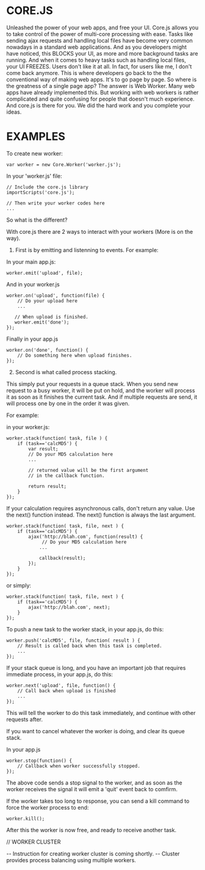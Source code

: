 CORE.JS
====================

Unleashed the power of your web apps, and free your UI. Core.js allows 
you to take control of the power of multi-core processing with ease.
Tasks like sending ajax requests and handling local files have become
very common nowadays in a standard web applications. And as you developers
might have noticed, this BLOCKS your UI, as more and more background tasks
are running. And when it comes to heavy tasks such as handling local files, 
your UI FREEZES. Users don't like it at all. In fact, for users like me, I
don't come back anymore. This is where developers go back to the the
conventional way of making web apps. It's to go page by page. So where is
the greatness of a single page app? The answer is Web Worker. Many web
apps have already implemented this. But working with web workers is rather
complicated and quite confusing for people that doesn't much experience.
And core.js is there for you. We did the hard work and you complete your
ideas.


EXAMPLES
====================

To create new worker:
    
    var worker = new Core.Worker('worker.js');

In your 'worker.js' file:
    
    // Include the core.js library
    importScripts('core.js');
    
    // Then write your worker codes here
    ...


So what is the different?

With core.js there are 2 ways to interact with your workers (More is on the way).

1. First is by emitting and listenning to events. For example:

In your main app.js:
    
    worker.emit('upload', file);

And in your worker.js
    
    worker.on('upload', function(file) {
        // Do your upload here
        ...
        
       // When upload is finished.
       worker.emit('done');
    });

Finally in your app.js
    
    worker.on('done', function() {
        // Do something here when upload finishes.
    });

2. Second is what called process stacking.

This simply put your requests in a queue stack. When you send new request to a busy
worker, it will be put on hold, and the worker will process it as soon as it finishes
the current task. And if multiple requests are send, it will process one by one in the
order it was given.

For example:
    
in your worker.js:
    
    worker.stack(function( task, file ) {
        if (task=='calcMD5') {
            var result;
            // Do your MD5 calculation here
            ...
            
            // returned value will be the first argument
            // in the callback function.
            
            return result;
        }
    });

If your calculation requires asynchronous calls, don't return any value.
Use the next() function instead. The next() function is always the last argument.
    
    worker.stack(function( task, file, next ) {
        if (task=='calcMD5') {
            ajax('http://blah.com', function(result) {
                 // Do your MD5 calculation here
                ...
                
                callback(result);
            });
        }
    });

or simply:
    
    worker.stack(function( task, file, next ) {
        if (task=='calcMD5') {
            ajax('http://blah.com', next);
        }
    });


To push a new task to the worker stack, in your app.js, do this:

    worker.push('calcMD5', file, function( result ) {
        // Result is called back when this task is completed.
        ...
    });

If your stack queue is long, and you have an important job that requires
immediate process, in your app.js, do this:
    
    worker.next('upload', file, function() {
        // Call back when upload is finished
        ...
    });

This will tell the worker to do this task immediately, and continue with other
requests after.

If you want to cancel whatever the worker is doing, and clear its queue stack.

In your app.js
    
    worker.stop(function() {
        // Callback when worker successfully stopped.
    });

The above code sends a stop signal to the worker, and as soon as the worker
receives the signal it will emit a 'quit' event back to comfirm.
    
If the worker takes too long to response, you can send a kill command to force
the worker process to end:
    
    worker.kill();

After this the worker is now free, and ready to receive another task.


// WORKER CLUSTER

-- Instruction for creating worker cluster is coming shortly.
-- Cluster provides process balancing using multiple workers.





    
